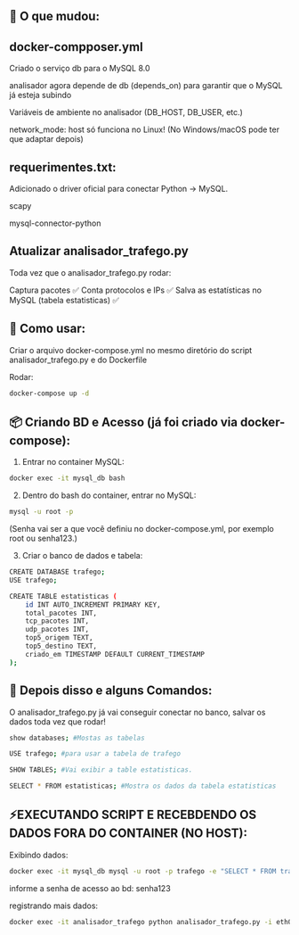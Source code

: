 ## 🧠 O que mudou:

## docker-compposer.yml
Criado o serviço db para o MySQL 8.0

analisador agora depende de db (depends_on) para garantir que o MySQL já esteja subindo

Variáveis de ambiente no analisador (DB_HOST, DB_USER, etc.)

network_mode: host só funciona no Linux! (No Windows/macOS pode ter que adaptar depois)


## requerimentes.txt:

Adicionado o driver oficial para conectar Python → MySQL.

scapy

mysql-connector-python


## Atualizar analisador_trafego.py

Toda vez que o analisador_trafego.py rodar:

Captura pacotes ✅
Conta protocolos e IPs ✅
Salva as estatísticas no MySQL (tabela estatisticas) ✅

##  📢 Como usar:
Criar o arquivo docker-compose.yml no mesmo diretório do script analisador_trafego.py e do Dockerfile

Rodar:

```bash
docker-compose up -d
```

## 📦 Criando BD e Acesso (já foi criado via docker-compose):
1. Entrar no container MySQL:

```bash
docker exec -it mysql_db bash
```

2. Dentro do bash do container, entrar no MySQL:

```bash
mysql -u root -p
```
(Senha vai ser a que você definiu no docker-compose.yml, por exemplo root ou senha123.)

3. Criar o banco de dados e tabela:

```bash
CREATE DATABASE trafego;
USE trafego;

CREATE TABLE estatisticas (
    id INT AUTO_INCREMENT PRIMARY KEY,
    total_pacotes INT,
    tcp_pacotes INT,
    udp_pacotes INT,
    top5_origem TEXT,
    top5_destino TEXT,
    criado_em TIMESTAMP DEFAULT CURRENT_TIMESTAMP
);
```

## 🚀 Depois disso e alguns Comandos:

O analisador_trafego.py já vai conseguir conectar no banco, salvar os dados toda vez que rodar!
```bash
show databases; #Mostas as tabelas

USE trafego; #para usar a tabela de trafego

SHOW TABLES; #Vai exibir a table estatisticas.

SELECT * FROM estatisticas; #Mostra os dados da tabela estatisticas
```

## ⚡EXECUTANDO SCRIPT E RECEBDENDO OS DADOS FORA DO CONTAINER (NO HOST):

Exibindo dados:
```bash
docker exec -it mysql_db mysql -u root -p trafego -e "SELECT * FROM trafego.estatisticas;"
```
informe a senha de acesso ao bd: senha123

registrando mais dados:
```bash
docker exec -it analisador_trafego python analisador_trafego.py -i eth0 -c 1000
```

